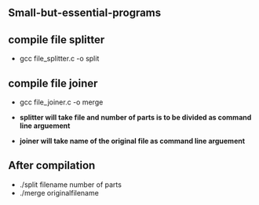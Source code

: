 ## Small-but-essential-programs

## compile file splitter
- gcc file_splitter.c -o split

## compile file joiner
- gcc file_joiner.c -o merge

- **splitter will take file and number of parts is to be divided as command line arguement**
- **joiner will take name of the original file as command line arguement**

## After compilation 
- ./split filename number of parts
- ./merge originalfilename
